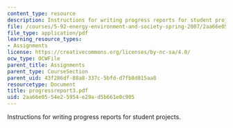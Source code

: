 ```yaml
---
content_type: resource
description: Instructions for writing progress reports for student projects.
file: /courses/5-92-energy-environment-and-society-spring-2007/2aa66e0554e25954e29ad5b661e0c905_progressreport3.pdf
file_type: application/pdf
learning_resource_types:
- Assignments
license: https://creativecommons.org/licenses/by-nc-sa/4.0/
ocw_type: OCWFile
parent_title: Assignments
parent_type: CourseSection
parent_uid: 43f286df-88a8-337c-5bfd-d7fb8d815aa8
resourcetype: Document
title: progressreport3.pdf
uid: 2aa66e05-54e2-5954-e29a-d5b661e0c905
---
```

Instructions for writing progress reports for student projects.